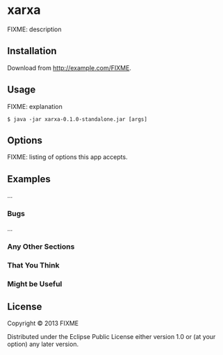 # xarxa

FIXME: description

## Installation

Download from http://example.com/FIXME.

## Usage

FIXME: explanation

    $ java -jar xarxa-0.1.0-standalone.jar [args]

## Options

FIXME: listing of options this app accepts.

## Examples

...

### Bugs

...

### Any Other Sections
### That You Think
### Might be Useful

## License

Copyright © 2013 FIXME

Distributed under the Eclipse Public License either version 1.0 or (at
your option) any later version.
